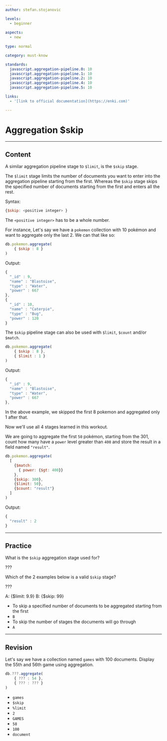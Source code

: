 ```yaml
---
author: stefan.stojanovic

levels:
  - beginner
  
aspects:
  - new
    
type: normal

category: must-know

standards:
  javascript.aggregation-pipeline.0: 10
  javascript.aggregation-pipeline.1: 10
  javascript.aggregation-pipeline.2: 10
  javascript.aggregation-pipeline.4: 10
  javascript.aggregation-pipeline.5: 10 

links:
  - '[link to official documentation](https://enki.com)'

---
```

# Aggregation $skip
---
## Content

A similar aggregation pipeline stage to `$limit`, is the `$skip` stage.

The `$limit` stage limits the number of documents you want to enter into the aggregation pipeline starting from the first. Whereas the `$skip` stage skips the specified number of documents starting from the first and enters all the rest.

Syntax:
```javascript
{$skip: <positive integer> }
```
The `<positive integer>` has to be a whole number.

For instance, Let's say we have a `pokemon` collection with 10 pokémon and want to aggregate only the last 2. We can that like so:
```javascript
db.pokemon.aggregate(
    { $skip : 8 }
)
```
Output:
```javascript
{
  "_id" : 9, 
  "name" : "Blastoise", 
  "type" : "Water", 
  "power" : 667
},
{ 
  "_id" : 10, 
  "name" : "Caterpie", 
  "type" : "Bug", 
  "power" : 120 
}
```

The `$skip` pipeline stage can also be used with `$limit`, `$count` and/or `$match`. 

```javascript
db.pokemon.aggregate(
    { $skip : 8 },
    { $limit : 1 }
)
```
Output:
```javascript
{
  "_id" : 9, 
  "name" : "Blastoise", 
  "type" : "Water", 
  "power" : 667
},
```
In the above example, we skipped the first 8 pokemon and aggregated only 1 after that.

Now we'll use all 4 stages learned in this workout.

We are going to aggregate the first `50` pokémon, starting from the 301, count how many have a `power` level greater than `400` and store the result in a field named `"result"`.
```javascript
db.pokemon.aggregate(
  [
    {$match:
      { power: {$gt: 400}}
    },
    {$skip: 300},
    {$limit: 50},
    {$count: "result"}
  ] 
)
```
Output:
```javascript
{ 
  "result" : 2
}
```

---
## Practice

What is the `$skip` aggregation stage used for?

???

Which of the 2 examples below is a valid `$skip` stage?  

???

A: {$limit: 9.9}
B: {$skip: 99}

* To skip a specified number of documents to be aggregated starting from the first
* `B`
* To skip the number of stages the documents will go through
* `A`

---
## Revision

Let's say we have a collection named `games` with 100 documents. Display the 55th and 56th game using aggregation.

```javascript
db.???.aggregate(
    { ??? : 54 },
    { ??? : ??? }
)
```

* `games`
* `$skip`
* `%limit`
* `2`
* `GAMES`
* `58`
* `100`
* `document`